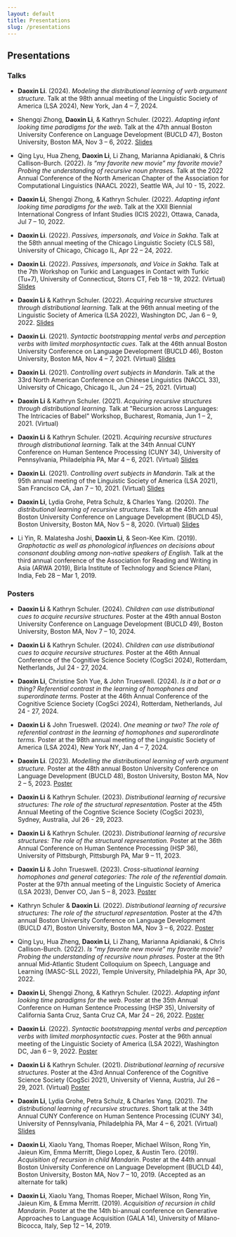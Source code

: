 ```yaml
---
layout: default
title: Presentations
slug: /presentations
---
```


## Presentations

### Talks

* **Daoxin Li**. (2024). *Modeling the distributional learning of verb argument structure*. Talk at the 98th annual meeting of the Linguistic Society of America (LSA 2024), New York, Jan 4 – 7, 2024.

* Shengqi Zhong, **Daoxin Li**, & Kathryn Schuler. (2022). *Adapting infant looking time paradigms for the web.* Talk at the 47th annual Boston University Conference on Language Development (BUCLD 47), Boston University, Boston MA, Nov 3 – 6, 2022. [Slides](assets/BUCLD47-152.pdf)

* Qing Lyu, Hua Zheng, **Daoxin Li**, Li Zhang, Marianna Apidianaki, & Chris Callison-Burch. (2022). *Is “my favorite new movie” my favorite movie? Probing the understanding of recursive noun phrases.* Talk at the 2022 Annual Conference of the North American Chapter of the Association for Computational Linguistics (NAACL 2022), Seattle WA, Jul 10 - 15, 2022.

* **Daoxin Li**, Shengqi Zhong, & Kathryn Schuler. (2022). *Adapting infant looking time paradigms for the web*. Talk at the XXII Biennial International Congress of Infant Studies (ICIS 2022), Ottawa, Canada, Jul 7 – 10, 2022.

* **Daoxin Li**. (2022). *Passives, impersonals, and Voice in Sakha*. Talk at the 58th annual meeting of the Chicago Linguistic Society (CLS 58), University of Chicago, Chicago IL, Apr 22 – 24, 2022.

* **Daoxin Li**. (2022). *Passives, impersonals, and Voice in Sakha.* Talk at the 7th Workshop on Turkic and Languages in Contact with Turkic (Tu+7), University of Connecticut, Storrs CT, Feb 18 – 19, 2022. (Virtual) [Slides](assets/Tu+7_talk.pdf)

* **Daoxin Li** & Kathryn Schuler. (2022). *Acquiring recursive structures through distributional learning*. Talk at the 96th annual meeting of the Linguistic Society of America (LSA 2022), Washington DC, Jan 6 – 9, 2022. [Slides](assets/LSA96_talk.pdf)

* **Daoxin Li**. (2021). *Syntactic bootstrapping mental verbs and perception verbs with limited morphosyntactic cues*. Talk at the 46th annual Boston University Conference on Language Development (BUCLD 46), Boston University, Boston MA, Nov 4 – 7, 2021. (Virtual) [Slides](assets/bucld46_237.pdf)

* **Daoxin Li**. (2021). *Controlling overt subjects in Mandarin*. Talk at the 33rd North American Conference on Chinese Linguistics (NACCL 33), University of Chicago, Chicago IL, Jun 24 – 25, 2021. (Virtual)

* **Daoxin Li** & Kathryn Schuler. (2021). *Acquiring recursive structures through distributional learning*. Talk at "Recursion across Languages: The Intricacies of Babel" Workshop, Bucharest, Romania, Jun 1 – 2, 2021. (Virtual)

* **Daoxin Li** & Kathryn Schuler. (2021). *Acquiring recursive structures through distributional learning*. Talk at the 34th Annual CUNY Conference on Human Sentence Processing (CUNY 34), University of Pennsylvania, Philadelphia PA, Mar 4 – 6, 2021. (Virtual) [Slides](assets/cuny34_250.pdf)

* **Daoxin Li**. (2021). *Controlling overt subjects in Mandarin*. Talk at the 95th annual meeting of the Linguistic Society of America (LSA 2021), San Francisco CA, Jan 7 – 10, 2021. (Virtual) [Slides](assets/lsa95_control.pdf)

* **Daoxin Li**, Lydia Grohe, Petra Schulz, & Charles Yang. (2020). *The distributional learning of recursive structures*. Talk at the 45th annual Boston University Conference on Language Development (BUCLD 45), Boston University, Boston MA, Nov 5 – 8, 2020. (Virtual) [Slides](assets/bucld45_156.pdf)

* Li Yin, R. Malatesha Joshi, **Daoxin Li**, & Seon-Kee Kim. (2019). *Graphotactic as well as phonological influences on decisions about consonant doubling among non-native speakers of English*. Talk at the third annual conference of the Association for Reading and Writing in Asia (ARWA 2019), Birla Institute of Technology and Science Pilani, India, Feb 28 – Mar 1, 2019.

### Posters

* **Daoxin Li** & Kathryn Schuler. (2024). *Children can use distributional cues to acquire recursive structures.* Poster at the 49th annual Boston University Conference on Language Development (BUCLD 49), Boston University, Boston MA, Nov 7 – 10, 2024.

* **Daoxin Li** & Kathryn Schuler. (2024). *Children can use distributional cues to acquire recursive structures.* Poster at the 46th Annual Conference of the Cognitive Science Society (CogSci 2024), Rotterdam, Netherlands, Jul 24 - 27, 2024.

* **Daoxin Li**, Christine Soh Yue, & John Trueswell. (2024). *Is it a bat or a thing? Referential contrast in the learning of homophones and superordinate terms.* Poster at the 46th Annual Conference of the Cognitive Science Society (CogSci 2024), Rotterdam, Netherlands, Jul 24 - 27, 2024.

* **Daoxin Li** & John Trueswell. (2024). *One meaning or two? The role of referential contrast in the learning of homophones and superordinate terms.* Poster at the 98th annual meeting of the Linguistic Society of America (LSA 2024), New York NY, Jan 4 – 7, 2024.

* **Daoxin Li**. (2023). *Modelling the distributional learning of verb argument structure.* Poster at the 48th annual Boston University Conference on Language Development (BUCLD 48), Boston University, Boston MA, Nov 2 – 5, 2023. [Poster](assets/BUCLD48_205.pdf)

* **Daoxin Li** & Kathryn Schuler. (2023). *Distributional learning of recursive structures: The role of the structural representation.* Poster at the 45th Annual Meeting of the Cogntive Science Society (CogSci 2023), Sydney, Australia, Jul 26 - 29, 2023.

* **Daoxin Li** & Kathryn Schuler. (2023). *Distributional learning of recursive structures: The role of the structural representation.* Poster at the 36th Annual Conference on Human Sentence Processing (HSP 36), University of Pittsburgh, Pittsburgh PA, Mar 9 – 11, 2023.

* **Daoxin Li** & John Trueswell. (2023). *Cross-situational learning homophones and general categories: The role of the referential domain.* Poster at the 97th annual meeting of the Linguistic Society of America (LSA 2023), Denver CO, Jan 5 – 8, 2023. [Poster](assets/LSA97_poster.pdf)

* Kathryn Schuler & **Daoxin Li**. (2022). *Distributional learning of recursive structures: The role of the structural representation.* Poster at the 47th annual Boston University Conference on Language Development (BUCLD 47), Boston University, Boston MA, Nov 3 – 6, 2022. [Poster](assets/BUCLD47_389.pdf)

* Qing Lyu, Hua Zheng, **Daoxin Li**, Li Zhang, Marianna Apidianaki, & Chris Callison-Burch. (2022). *Is “my favorite new movie” my favorite movie? Probing the understanding of recursive noun phrases.* Poster at the 9th annual Mid-Atlantic Student Colloquium on Speech, Language and Learning (MASC-SLL 2022), Temple University, Philadelphia PA, Apr 30, 2022.

* **Daoxin Li**, Shengqi Zhong, & Kathryn Schuler. (2022). *Adapting infant looking time paradigms for the web*. Poster at the 35th Annual Conference on Human Sentence Processing (HSP 35), University of California Santa Cruz, Santa Cruz CA, Mar 24 – 26, 2022. [Poster](assets/hsp35_poster.pdf)

* **Daoxin Li**. (2022). *Syntactic bootstrapping mental verbs and perception verbs with limited morphosyntactic cues*. Poster at the 96th annual meeting of the Linguistic Society of America (LSA 2022), Washington DC, Jan 6 – 9, 2022. [Poster](assets/LSA96_poster.pdf)

* **Daoxin Li** & Kathryn Schuler. (2021). *Distributional learning of recursive structures*. Poster at the 43rd Annual Conference of the Cognitive Science Society (CogSci 2021), University of Vienna, Austria, Jul 26 – 29, 2021. (Virtual) [Poster](assets/cogsci21_1545.pdf)

* **Daoxin Li**, Lydia Grohe, Petra Schulz, & Charles Yang. (2021). *The distributional learning of recursive structures*. Short talk at the 34th Annual CUNY Conference on Human Sentence Processing (CUNY 34), University of Pennsylvania, Philadelphia PA, Mar 4 – 6, 2021. (Virtual) [Slides](assets/cuny34_259.pdf)

* **Daoxin Li**, Xiaolu Yang, Thomas Roeper, Michael Wilson, Rong Yin, Jaieun Kim, Emma Merritt, Diego Lopez, & Austin Tero. (2019). *Acquisition of recursion in child Mandarin*. Poster at the 44th annual Boston University Conference on Language Development (BUCLD 44), Boston University, Boston MA, Nov 7 – 10, 2019. (Accepted as an alternate for talk)

* **Daoxin Li**, Xiaolu Yang, Thomas Roeper, Michael Wilson, Rong Yin, Jaieun Kim, & Emma Merritt. (2019). *Acquisition of recursion in child Mandarin*. Poster at the the 14th bi-annual conference on Generative Approaches to Language Acquisition (GALA 14), University of Milano-Bicocca, Italy, Sep 12 – 14, 2019.

<br />
<br />
